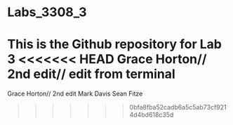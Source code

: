 # Labs_3308_3
This is the Github repository for Lab 3
<<<<<<< HEAD
Grace Horton// 2nd edit// edit from terminal 
=======
Grace Horton// 2nd edit
Mark Davis
Sean Fitze
>>>>>>> 0bfa8fba52cadb6a5c5ab73cf9214d4bd618c35d
